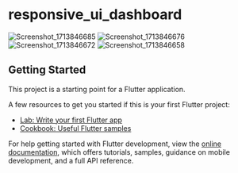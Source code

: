 # responsive_ui_dashboard

![Screenshot_1713846685](https://github.com/AbdulrahmanAhmed123/responsive_ui_dashBoard/assets/95978956/842b7792-385d-4fde-9467-cf68cedcb848)
![Screenshot_1713846676](https://github.com/AbdulrahmanAhmed123/responsive_ui_dashBoard/assets/95978956/7414f2b5-0af9-40d7-bf71-7336c2f971bb)
![Screenshot_1713846672](https://github.com/AbdulrahmanAhmed123/responsive_ui_dashBoard/assets/95978956/d08a1325-567f-4113-a0e0-720d0c1c3072)
![Screenshot_1713846658](https://github.com/AbdulrahmanAhmed123/responsive_ui_dashBoard/assets/95978956/05fd0ccd-6c81-4f60-a6dc-dc6e63e3d8c3)

## Getting Started

This project is a starting point for a Flutter application.

A few resources to get you started if this is your first Flutter project:

- [Lab: Write your first Flutter app](https://docs.flutter.dev/get-started/codelab)
- [Cookbook: Useful Flutter samples](https://docs.flutter.dev/cookbook)

For help getting started with Flutter development, view the
[online documentation](https://docs.flutter.dev/), which offers tutorials,
samples, guidance on mobile development, and a full API reference.
